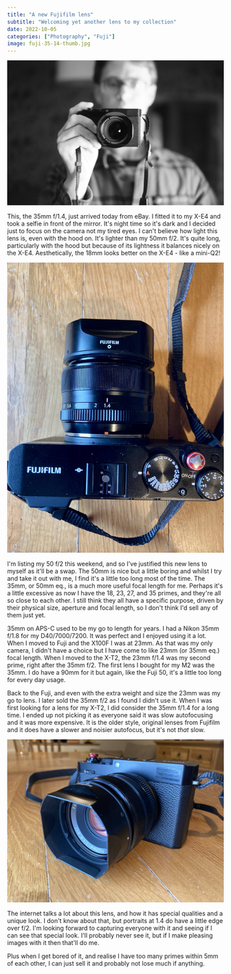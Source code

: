 ```yaml
---
title: "A new Fujifilm lens"
subtitle: "Welcoming yet another lens to my collection"
date: 2022-10-05
categories: ["Photography", "Fuji"]
image: fuji-35-14-thumb.jpg
---
```


![Smile 😅](fuji-35-14-thumb.jpg "Smile 😅")

This, the 35mm f/1.4, just arrived today from eBay. I fitted it to my X-E4 and took a selfie in front of the mirror. It's night time so it's dark and I decided just to focus on the camera not my tired eyes. I can't believe how light this lens is, even with the hood on. It's lighter than my 50mm f/2. It's quite long, particularly with the hood but because of its lightness it balances nicely on the X-E4. Aesthetically, the 18mm looks better on the X-E4 - like a mini-Q2!

![Quite a deep lens, particularly with hood](Fuji-35-14-2.jpg "Quite a deep lens, particularly with hood")

I'm listing my 50 f/2 this weekend, and so I've justified this new lens to myself as it'll be a swap. The 50mm is nice but a little boring and whilst I try and take it out with me, I find it's a little too long most of the time. The 35mm, or 50mm eq., is a much more useful focal length for me. Perhaps it's a little excessive as now I have the 18, 23, 27, and 35 primes, and they're all so close to each other. I still think they all have a specific purpose, driven by their physical size, aperture and focal length, so I don't think I'd sell any of them just yet.

35mm on APS-C used to be my go to length for years. I had a Nikon 35mm f/1.8 for my D40/7000/7200. It was perfect and I enjoyed using it a lot. When I moved to Fuji and the X100F I was at 23mm. As that was my only camera, I didn't have a choice but I have come to like 23mm (or 35mm eq.) focal length. When I moved to the X-T2, the 23mm f/1.4 was my second prime, right after the 35mm f/2. The first lens I bought for my M2 was the 35mm. I do have a 90mm for it but again, like the Fuji 50, it's a little too long for every day usage.

Back to the Fuji, and even with the extra weight and size the 23mm was my go to lens. I later sold the 35mm f/2 as I found I didn't use it. When I was first looking for a lens for my X-T2, I did consider the 35mm f/1.4 for a long time. I ended up not picking it as everyone said it was slow autofocusing and it was more expensive. It is the older style, original lenses from Fujifilm and it does have a slower and noisier autofocus, but it's not *that* slow.

![Long nosed Q](Fuji-35-14-3.jpg "Long nosed Q")

The internet talks a lot about this lens, and how it has special qualities and a unique look. I don't know about that, but portraits at 1.4 do have a little edge over f/2. I'm looking forward to capturing everyone with it and seeing if I can see that special look. I'll probably never see it, but if I make pleasing images with it then that'll do me.

Plus when I get bored of it, and realise I have too many primes within 5mm of each other, I can just sell it and probably not lose much if anything.
